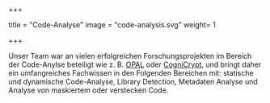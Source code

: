 +++

title = "Code-Analyse"
image = "code-analysis.svg"
weight= 1

+++


Unser Team war an vielen erfolgreichen Forschungsprojekten im Bereich der Code-Anylse beteiligt wie z. B. [OPAL](https://www.opal-project.de/) oder [CogniCrypt](https://www.crossing.tu-darmstadt.de/research_crossing/cognicrypt/index.en.jsp), und bringt daher ein umfangreiches Fachwissen in den Folgenden Bereichen mit: statische und dynamische Code-Analyse, Library Detection, Metadaten Analyse und Analyse von maskiertem oder verstecken Code.